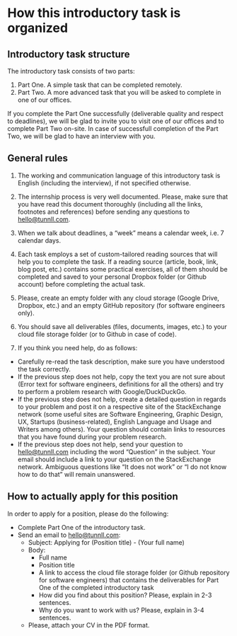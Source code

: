 # How this introductory task is organized

## Introductory task structure

The introductory task consists of two parts: 

1. Part One. A simple task that can be completed remotely.
2. Part Two. A more advanced task that you will be asked to complete in one of our offices. 

If you complete the Part One successfully (deliverable quality and respect to deadlines), we will be glad to invite you to visit one of our offices and to complete Part Two on-site. In case of successfull completion of the Part Two, we will be glad to have an interview with you.

## General rules

1. The working and communication language of this introductory task is English (including the interview), if not specified otherwise.

2. The internship process is very well documented. Please, make sure that you have read this document thoroughly (including all the links, footnotes and references) before sending any questions to hello@tunnll.com.

3. When we talk about deadlines, a “week” means a calendar week, i.e. 7 calendar days.

4. Each task employs a set of custom-tailored reading sources that will help you to complete the task. If a reading source (article, book, link, blog post, etc.) contains some practical exercises, all of them should be completed and saved to your personal Dropbox folder (or Github account) before completing the actual task.

5. Please, create an empty folder with any cloud storage (Google Drive, Dropbox, etc.) and an empty GitHub repository (for software engineers only).

6. You should save all deliverables (files, documents, images, etc.) to your cloud file storage folder (or to Github in case of code).

7. If you think you need help, do as follows:

  - Carefully re-read the task description, make sure you have understood the task correctly.
  - If the previous step does not help, copy the text you are not sure about (Error text for software engineers, definitions for all the others) and try to perform a problem research with Google/DuckDuckGo. 
  - If the previous step does not help, create a detailed question in regards to your problem and post it on a respective site of the StackExchange network (some useful sites are Software Engineering, Graphic Design, UX, Startups (business-related), English Language and Usage and Writers among others). Your question should contain links to resources that you have found during your problem research.
  - If the previous step does not help, send your question to hello@tunnll.com including the word “Question” in the subject. Your email should include a link to your question on the StackExchange network. Ambiguous questions like “It does not work” or “I do not know how to do that” will remain unanswered.
  
## How to actually apply for this position

In order to apply for a position, please do the following:

- Complete Part One of the introductory task.
- Send an email to hello@tunnll.com:
  - Subject: Applying for (Position title) - (Your full name)
  - Body:
    - Full name
	- Position title
	- A link to access the cloud file storage folder (or Github repository for software engineers) that contains the deliverables for Part One of the completed introductory task
	- How did you find about this position? Please, explain in 2-3 sentences.
	- Why do you want to work with us? Please, explain in 3-4 sentences.
  - Please, attach your CV in the PDF format.
  